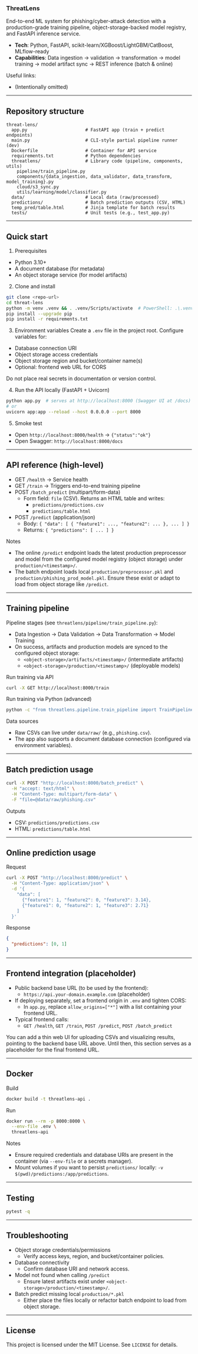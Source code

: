 ### ThreatLens

End-to-end ML system for phishing/cyber-attack detection with a production-grade training pipeline, object-storage-backed model registry, and FastAPI inference service.

- **Tech**: Python, FastAPI, scikit-learn/XGBoost/LightGBM/CatBoost, MLflow-ready
- **Capabilities**: Data ingestion → validation → transformation → model training → model artifact sync → REST inference (batch & online)

Useful links:
- (Intentionally omitted)

---

## Repository structure
```
threat-lens/
  app.py                      # FastAPI app (train + predict endpoints)
  main.py                     # CLI-style partial pipeline runner (dev)
  Dockerfile                  # Container for API service
  requirements.txt            # Python dependencies
  threatlens/                 # Library code (pipeline, components, utils)
    pipeline/train_pipeline.py
    components/{data_ingestion, data_validator, data_transform, model_training}.py
    cloud/s3_sync.py
    utils/learning/model/classifier.py
  data/                       # Local data (raw/processed)
  predictions/                # Batch prediction outputs (CSV, HTML)
  temp_pred/table.html        # Jinja template for batch results
  tests/                      # Unit tests (e.g., test_app.py)
```

---

## Quick start

1) Prerequisites
- Python 3.10+
- A document database (for metadata)
- An object storage service (for model artifacts)

2) Clone and install
```bash
git clone <repo-url>
cd threat-lens
python -m venv .venv && . .venv/Scripts/activate  # PowerShell: .\.venv\Scripts\Activate.ps1
pip install --upgrade pip
pip install -r requirements.txt
```

3) Environment variables
Create a `.env` file in the project root. Configure variables for:
- Database connection URI
- Object storage access credentials
- Object storage region and bucket/container name(s)
- Optional: frontend web URL for CORS

Do not place real secrets in documentation or version control.

4) Run the API locally (FastAPI + Uvicorn)
```bash
python app.py  # serves at http://localhost:8000 (Swagger UI at /docs)
# or
uvicorn app:app --reload --host 0.0.0.0 --port 8000
```

5) Smoke test
- Open `http://localhost:8000/health` → `{"status":"ok"}`
- Open Swagger: `http://localhost:8000/docs`

---

## API reference (high-level)

- GET `/health` → Service health
- GET `/train` → Triggers end-to-end training pipeline
- POST `/batch_predict` (multipart/form-data)
  - Form field: `file` (CSV). Returns an HTML table and writes:
    - `predictions/predictions.csv`
    - `predictions/table.html`
- POST `/predict` (application/json)
  - Body: `{ "data": [ { "feature1": ..., "feature2": ... }, ... ] }`
  - Returns: `{ "predictions": [ ... ] }`

Notes
- The online `/predict` endpoint loads the latest production preprocessor and model from the configured model registry (object storage) under `production/<timestamp>/`.
- The batch endpoint loads local `production/preprocessor.pkl` and `production/phishing_prod_model.pkl`. Ensure these exist or adapt to load from object storage like `/predict`.

---

## Training pipeline

Pipeline stages (see `threatlens/pipeline/train_pipeline.py`):
- Data Ingestion → Data Validation → Data Transformation → Model Training
- On success, artifacts and production models are synced to the configured object storage:
  - `<object-storage>/artifacts/<timestamp>/` (intermediate artifacts)
  - `<object-storage>/production/<timestamp>/` (deployable models)

Run training via API
```bash
curl -X GET http://localhost:8000/train
```

Run training via Python (advanced)
```bash
python -c "from threatlens.pipeline.train_pipeline import TrainPipeline; TrainPipeline().run_pipeline()"
```

Data sources
- Raw CSVs can live under `data/raw/` (e.g., `phishing.csv`).
- The app also supports a document database connection (configured via environment variables).

---

## Batch prediction usage

```bash
curl -X POST "http://localhost:8000/batch_predict" \
  -H "accept: text/html" \
  -H "Content-Type: multipart/form-data" \
  -F "file=@data/raw/phishing.csv"
```
Outputs
- CSV: `predictions/predictions.csv`
- HTML: `predictions/table.html`

---

## Online prediction usage

Request
```bash
curl -X POST "http://localhost:8000/predict" \
  -H "Content-Type: application/json" \
  -d '{
    "data": [
      {"feature1": 1, "feature2": 0, "feature3": 3.14},
      {"feature1": 0, "feature2": 1, "feature3": 2.71}
    ]
  }'
```

Response
```json
{
  "predictions": [0, 1]
}
```

---

## Frontend integration (placeholder)

- Public backend base URL (to be used by the frontend):
  - `https://api.your-domain.example.com` (placeholder)
- If deploying separately, set a frontend origin in `.env` and tighten CORS:
  - In `app.py`, replace `allow_origins=["*"]` with a list containing your frontend URL.
- Typical frontend calls:
  - `GET /health`, `GET /train`, `POST /predict`, `POST /batch_predict`

You can add a thin web UI for uploading CSVs and visualizing results, pointing to the backend base URL above. Until then, this section serves as a placeholder for the final frontend URL.

---

## Docker

Build
```bash
docker build -t threatlens-api .
```

Run
```bash
docker run --rm -p 8000:8000 \
  --env-file .env \
  threatlens-api
```

Notes
- Ensure required credentials and database URIs are present in the container (via `--env-file` or a secrets manager).
- Mount volumes if you want to persist `predictions/` locally: `-v $(pwd)/predictions:/app/predictions`.

---

## Testing

```bash
pytest -q
```

---

## Troubleshooting

- Object storage credentials/permissions
  - Verify access keys, region, and bucket/container policies.
- Database connectivity
  - Confirm database URI and network access.
- Model not found when calling `/predict`
  - Ensure latest artifacts exist under `<object-storage>/production/<timestamp>/`.
- Batch predict missing local `production/*.pkl`
  - Either place the files locally or refactor batch endpoint to load from object storage.

---

## License

This project is licensed under the MIT License. See `LICENSE` for details.
